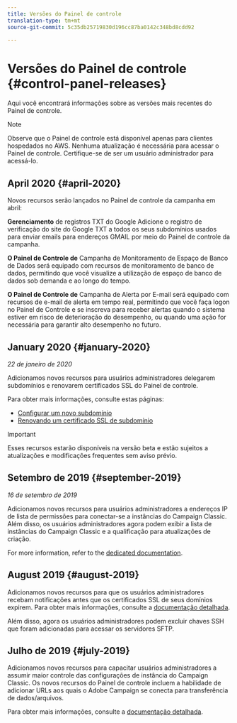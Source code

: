 ```yaml
---
title: Versões do Painel de controle
translation-type: tm+mt
source-git-commit: 5c35db25719830d196cc87ba0142c348bd8cdd92

---
```



# Versões do Painel de controle {#control-panel-releases}

Aqui você encontrará informações sobre as versões mais recentes do Painel de controle.

>[!NOTE]
>
>Observe que o Painel de controle está disponível apenas para clientes hospedados no AWS. Nenhuma atualização é necessária para acessar o Painel de controle. Certifique-se de ser um usuário administrador para acessá-lo.

## April 2020 {#april-2020}

Novos recursos serão lançados no Painel de controle da campanha em abril:

**Gerenciamento** de registros TXT do Google Adicione o registro de verificação do site do Google TXT a todos os seus subdomínios usados para enviar emails para endereços GMAIL por meio do Painel de controle da campanha.

**O Painel de Controle de** Campanha de Monitoramento de Espaço de Banco de Dados será equipado com recursos de monitoramento de banco de dados, permitindo que você visualize a utilização de espaço de banco de dados sob demanda e ao longo do tempo.

**O Painel de Controle de** Campanha de Alerta por E-mail será equipado com recursos de e-mail de alerta em tempo real, permitindo que você faça logon no Painel de Controle e se inscreva para receber alertas quando o sistema estiver em risco de deterioração do desempenho, ou quando uma ação for necessária para garantir alto desempenho no futuro.

## January 2020 {#january-2020}

*22 de janeiro de 2020*

Adicionamos novos recursos para usuários administradores delegarem subdomínios e renovarem certificados SSL do Painel de controle.

Para obter mais informações, consulte estas páginas:
* [Configurar um novo subdomínio](subdomains-certificates/using/setting-up-new-subdomain.md)
* [Renovando um certificado SSL de subdomínio](subdomains-certificates/using/renewing-subdomain-certificate.md)

>[!IMPORTANT]
>
>Esses recursos estarão disponíveis na versão beta e estão sujeitos a atualizações e modificações frequentes sem aviso prévio.

## Setembro de 2019 {#september-2019}

*16 de setembro de 2019*

Adicionamos novos recursos para usuários administradores a endereços IP de lista de permissões para conectar-se a instâncias do Campaign Classic.
Além disso, os usuários administradores agora podem exibir a lista de instâncias do Campaign Classic e a qualificação para atualizações de criação.

For more information, refer to the [dedicated documentation](instances-settings/using/ip-whitelisting-instance-access.md).

## August 2019 {#august-2019}

Adicionamos novos recursos para que os usuários administradores recebam notificações antes que os certificados SSL de seus domínios expirem. Para obter mais informações, consulte a [documentação detalhada](subdomains-certificates/using/monitoring-ssl-certificates.md).

Além disso, agora os usuários administradores podem excluir chaves SSH que foram adicionadas para acessar os servidores SFTP.

## Julho de 2019 {#july-2019}

Adicionamos novos recursos para capacitar usuários administradores a assumir maior controle das configurações de instância do Campaign Classic. Os novos recursos do Painel de controle incluem a habilidade de adicionar URLs aos quais o Adobe Campaign se conecta para transferência de dados/arquivos.

Para obter mais informações, consulte a [documentação detalhada](instances-settings/using/url-permissions.md).
